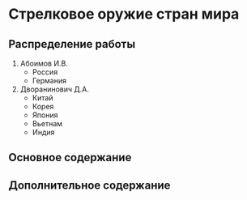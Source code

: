 # Стрелковое оружие стран мира

## Распределение работы

1) Абоимов И.В.
    - Россия
    - Германия
2) Дворанинович Д.А.
    - Китай
    - Корея
    - Япония
    - Вьетнам
    - Индия

## Основное содержание



## Дополнительное содержание


